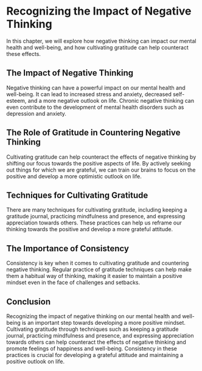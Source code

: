 # Recognizing the Impact of Negative Thinking

In this chapter, we will explore how negative thinking can impact our mental health and well-being, and how cultivating gratitude can help counteract these effects.

The Impact of Negative Thinking
-------------------------------

Negative thinking can have a powerful impact on our mental health and well-being. It can lead to increased stress and anxiety, decreased self-esteem, and a more negative outlook on life. Chronic negative thinking can even contribute to the development of mental health disorders such as depression and anxiety.

The Role of Gratitude in Countering Negative Thinking
-----------------------------------------------------

Cultivating gratitude can help counteract the effects of negative thinking by shifting our focus towards the positive aspects of life. By actively seeking out things for which we are grateful, we can train our brains to focus on the positive and develop a more optimistic outlook on life.

Techniques for Cultivating Gratitude
------------------------------------

There are many techniques for cultivating gratitude, including keeping a gratitude journal, practicing mindfulness and presence, and expressing appreciation towards others. These practices can help us reframe our thinking towards the positive and develop a more grateful attitude.

The Importance of Consistency
-----------------------------

Consistency is key when it comes to cultivating gratitude and countering negative thinking. Regular practice of gratitude techniques can help make them a habitual way of thinking, making it easier to maintain a positive mindset even in the face of challenges and setbacks.

Conclusion
----------

Recognizing the impact of negative thinking on our mental health and well-being is an important step towards developing a more positive mindset. Cultivating gratitude through techniques such as keeping a gratitude journal, practicing mindfulness and presence, and expressing appreciation towards others can help counteract the effects of negative thinking and promote feelings of happiness and well-being. Consistency in these practices is crucial for developing a grateful attitude and maintaining a positive outlook on life.
